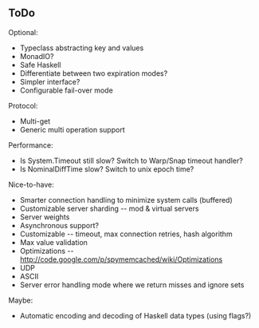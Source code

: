 ## ToDo

Optional:
* Typeclass abstracting key and values
* MonadIO?
* Safe Haskell
* Differentiate between two expiration modes?
* Simpler interface?
* Configurable fail-over mode

Protocol:
* Multi-get
* Generic multi operation support

Performance:
* Is System.Timeout still slow? Switch to Warp/Snap timeout handler?
* Is NominalDiffTime slow? Switch to unix epoch time?

Nice-to-have:
* Smarter connection handling to minimize system calls (buffered)
* Customizable server sharding -- mod & virtual servers
* Server weights
* Asynchronous support?
* Customizable -- timeout, max connection retries, hash algorithm
* Max value validation
* Optimizations --  http://code.google.com/p/spymemcached/wiki/Optimizations
* UDP
* ASCII
* Server error handling mode where we return misses and ignore sets

Maybe:
* Automatic encoding and decoding of Haskell data types (using flags?)

